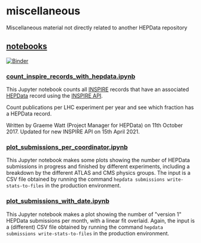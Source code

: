 # miscellaneous
Miscellaneous material not directly related to another HEPData repository

## [notebooks](notebooks)

[![Binder](https://mybinder.org/badge.svg)](https://mybinder.org/v2/gh/HEPData/miscellaneous/master?filepath=notebooks)

### [count_inspire_records_with_hepdata.ipynb](notebooks/count_inspire_records_with_hepdata.ipynb)

This Jupyter notebook counts all [INSPIRE](https://inspirehep.net) records
that have an associated [HEPData](https://www.hepdata.net) record using the
[INSPIRE API](https://github.com/inspirehep/rest-api-doc).

Count publications per LHC experiment per year and see which fraction
has a HEPData record.

Written by Graeme Watt (Project Manager for HEPData) on 11th October 2017.
Updated for new INSPIRE API on 15th April 2021.

### [plot_submissions_per_coordinator.ipynb](notebooks/plot_submissions_per_coordinator.ipynb)

This Jupyter notebook makes some plots showing the number of HEPData
submissions in progress and finished by different experiments, including
a breakdown by the different ATLAS and CMS physics groups.  The input is
a CSV file obtained by running the command
`hepdata submissions write-stats-to-files`
in the production environment.

### [plot_submissions_with_date.ipynb](notebooks/plot_submissions_with_date.ipynb)

This Jupyter notebook makes a plot showing the number of "version 1"
HEPData submissions per month, with a linear fit overlaid.  Again, the
input is a (different) CSV file obtained by running the command
`hepdata submissions write-stats-to-files`
in the production environment.
